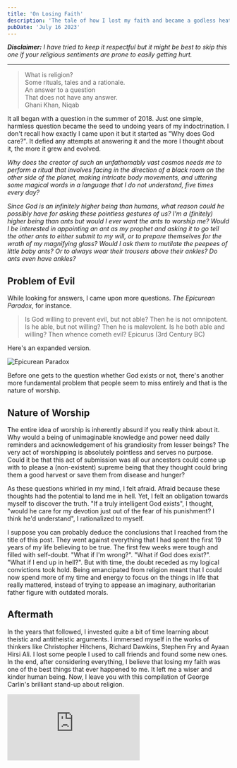 ```yaml
---
title: 'On Losing Faith'
description: 'The tale of how I lost my faith and became a godless heathen.'
pubDate: 'July 16 2023'
---
```


_**Disclaimer:** I have tried to keep it respectful but it might be best to skip this one if your religious sentiments are prone to easily getting hurt._

---

> What is religion?  
> Some rituals, tales and a rationale.  
> An answer to a question  
> That does not have any answer.  
> <span>Ghani Khan, Niqab</span>

It all began with a question in the summer of 2018. Just one simple, harmless question became the seed to undoing years of my indoctrination. I don't recall how exactly I came upon it but it started as "Why does God care?". It defied any attempts at answering it and the more I thought about it, the more it grew and evolved.

_Why does the creator of such an unfathomably vast cosmos needs me to perform a ritual that involves facing in the direction of a black room on the other side of the planet, making intricate body movements, and uttering some magical words in a language that I do not understand, five times every day?_

_Since God is an infinitely higher being than humans, what reason could he possibly have for asking these pointless gestures of us? I'm a (finitely) higher being than ants but would I ever want the ants to worship me? Would I be interested in appointing an ant as my prophet and asking it to go tell the other ants to either submit to my will, or to prepare themselves for the wrath of my magnifying glass? Would I ask them to mutilate the peepees of little baby ants? Or to always wear their trousers above their ankles? Do ants even have ankles?_

## Problem of Evil

While looking for answers, I came upon more questions. _The Epicurean Paradox_, for instance.

> Is God willing to prevent evil, but not able? Then he is not omnipotent. Is he able, but not willing? Then he is malevolent. Is he both able and willing? Then whence cometh evil?
> <span>Epicurus (3rd Century BC)</span>

Here's an expanded version.

![Epicurean Paradox](/media/blog/epicurean-paradox.webp)

Before one gets to the question whether God exists or not, there's another more fundamental problem that people seem to miss entirely and that is the nature of worship.

## Nature of Worship

The entire idea of worship is inherently absurd if you really think about it. Why would a being of unimaginable knowledge and power need daily reminders and acknowledgement of his grandiosity from lesser beings? The very act of worshipping is absolutely pointless and serves no purpose. Could it be that this act of submission was all our ancestors could come up with to please a (non-existent) supreme being that they thought could bring them a good harvest or save them from disease and hunger?

As these questions whirled in my mind, I felt afraid. Afraid because these thoughts had the potential to land me in hell. Yet, I felt an obligation towards myself to discover the truth. "If a truly intelligent God exists", I thought, "would he care for my devotion just out of the fear of his punishment? I think he'd understand", I rationalized to myself.

I suppose you can probably deduce the conclusions that I reached from the title of this post. They went against everything that I had spent the first 19 years of my life believing to be true. The first few weeks were tough and filled with self-doubt. "What if I'm wrong?". "What if God does exist?". "What if I end up in hell?". But with time, the doubt receded as my logical convictions took hold. Being emancipated from religion meant that I could now spend more of my time and energy to focus on the things in life that really mattered, instead of trying to appease an imaginary, authoritarian father figure with outdated morals.

## Aftermath

In the years that followed, I invested quite a bit of time learning about theistic and antitheistic arguments. I immersed myself in the works of thinkers like Christopher Hitchens, Richard Dawkins, Stephen Fry and Ayaan Hirsi Ali. I lost some people I used to call friends and found some new ones. In the end, after considering everything, I believe that losing my faith was one of the best things that ever happened to me. It left me a wiser and kinder human being. Now, I leave you with this compilation of George Carlin's brilliant stand-up about religion.

<div class="iframe-wrapper">
  <iframe src="https://www.youtube.com/embed/2tp0UNcjzl8" title="George Carlin - Stand Up About Religion" frameborder="0" allow="accelerometer; autoplay; clipboard-write; encrypted-media; gyroscope; picture-in-picture; web-share" allowfullscreen></iframe>
</div>
